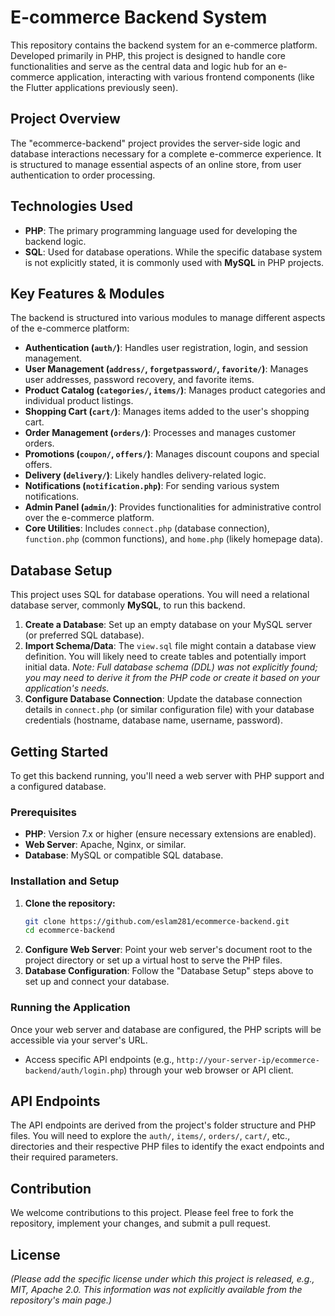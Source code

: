# E-commerce Backend System

This repository contains the backend system for an e-commerce platform. Developed primarily in PHP, this project is designed to handle core functionalities and serve as the central data and logic hub for an e-commerce application, interacting with various frontend components (like the Flutter applications previously seen).

## Project Overview

The "ecommerce-backend" project provides the server-side logic and database interactions necessary for a complete e-commerce experience. It is structured to manage essential aspects of an online store, from user authentication to order processing.

## Technologies Used

  * **PHP**: The primary programming language used for developing the backend logic.
  * **SQL**: Used for database operations. While the specific database system is not explicitly stated, it is commonly used with **MySQL** in PHP projects.

## Key Features & Modules

The backend is structured into various modules to manage different aspects of the e-commerce platform:

  * **Authentication (`auth/`)**: Handles user registration, login, and session management.
  * **User Management (`address/`, `forgetpassword/`, `favorite/`)**: Manages user addresses, password recovery, and favorite items.
  * **Product Catalog (`categories/`, `items/`)**: Manages product categories and individual product listings.
  * **Shopping Cart (`cart/`)**: Manages items added to the user's shopping cart.
  * **Order Management (`orders/`)**: Processes and manages customer orders.
  * **Promotions (`coupon/`, `offers/`)**: Manages discount coupons and special offers.
  * **Delivery (`delivery/`)**: Likely handles delivery-related logic.
  * **Notifications (`notification.php`)**: For sending various system notifications.
  * **Admin Panel (`admin/`)**: Provides functionalities for administrative control over the e-commerce platform.
  * **Core Utilities**: Includes `connect.php` (database connection), `function.php` (common functions), and `home.php` (likely homepage data).

## Database Setup

This project uses SQL for database operations. You will need a relational database server, commonly **MySQL**, to run this backend.

1.  **Create a Database**: Set up an empty database on your MySQL server (or preferred SQL database).
2.  **Import Schema/Data**: The `view.sql` file might contain a database view definition. You will likely need to create tables and potentially import initial data. *Note: Full database schema (DDL) was not explicitly found; you may need to derive it from the PHP code or create it based on your application's needs.*
3.  **Configure Database Connection**: Update the database connection details in `connect.php` (or similar configuration file) with your database credentials (hostname, database name, username, password).

## Getting Started

To get this backend running, you'll need a web server with PHP support and a configured database.

### Prerequisites

  * **PHP**: Version 7.x or higher (ensure necessary extensions are enabled).
  * **Web Server**: Apache, Nginx, or similar.
  * **Database**: MySQL or compatible SQL database.

### Installation and Setup

1.  **Clone the repository:**
    ```bash
    git clone https://github.com/eslam281/ecommerce-backend.git
    cd ecommerce-backend
    ```
2.  **Configure Web Server**: Point your web server's document root to the project directory or set up a virtual host to serve the PHP files.
3.  **Database Configuration**: Follow the "Database Setup" steps above to set up and connect your database.

### Running the Application

Once your web server and database are configured, the PHP scripts will be accessible via your server's URL.

  * Access specific API endpoints (e.g., `http://your-server-ip/ecommerce-backend/auth/login.php`) through your web browser or API client.

## API Endpoints

The API endpoints are derived from the project's folder structure and PHP files. You will need to explore the `auth/`, `items/`, `orders/`, `cart/`, etc., directories and their respective PHP files to identify the exact endpoints and their required parameters.

## Contribution

We welcome contributions to this project. Please feel free to fork the repository, implement your changes, and submit a pull request.

## License

*(Please add the specific license under which this project is released, e.g., MIT, Apache 2.0. This information was not explicitly available from the repository's main page.)*
